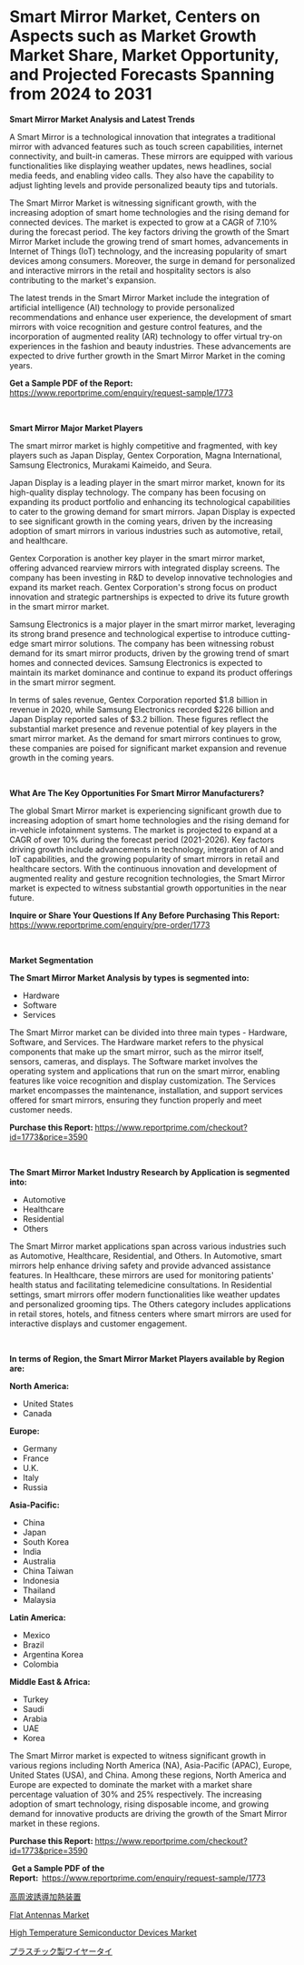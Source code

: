 <p><h1>Smart Mirror Market, Centers on Aspects such as Market Growth Market Share, Market Opportunity, and Projected Forecasts Spanning from 2024 to 2031</h1></p><p><strong>Smart Mirror Market Analysis and Latest Trends</strong></p>
<p><p>A Smart Mirror is a technological innovation that integrates a traditional mirror with advanced features such as touch screen capabilities, internet connectivity, and built-in cameras. These mirrors are equipped with various functionalities like displaying weather updates, news headlines, social media feeds, and enabling video calls. They also have the capability to adjust lighting levels and provide personalized beauty tips and tutorials.</p><p>The Smart Mirror Market is witnessing significant growth, with the increasing adoption of smart home technologies and the rising demand for connected devices. The market is expected to grow at a CAGR of 7.10% during the forecast period. The key factors driving the growth of the Smart Mirror Market include the growing trend of smart homes, advancements in Internet of Things (IoT) technology, and the increasing popularity of smart devices among consumers. Moreover, the surge in demand for personalized and interactive mirrors in the retail and hospitality sectors is also contributing to the market's expansion.</p><p>The latest trends in the Smart Mirror Market include the integration of artificial intelligence (AI) technology to provide personalized recommendations and enhance user experience, the development of smart mirrors with voice recognition and gesture control features, and the incorporation of augmented reality (AR) technology to offer virtual try-on experiences in the fashion and beauty industries. These advancements are expected to drive further growth in the Smart Mirror Market in the coming years.</p></p>
<p><strong>Get a Sample PDF of the Report:&nbsp;</strong> <a href="https://www.reportprime.com/enquiry/request-sample/1773">https://www.reportprime.com/enquiry/request-sample/1773</a></p>
<p>&nbsp;</p>
<p><strong>Smart Mirror Major Market Players</strong></p>
<p><p>The smart mirror market is highly competitive and fragmented, with key players such as Japan Display, Gentex Corporation, Magna International, Samsung Electronics, Murakami Kaimeido, and Seura. </p><p>Japan Display is a leading player in the smart mirror market, known for its high-quality display technology. The company has been focusing on expanding its product portfolio and enhancing its technological capabilities to cater to the growing demand for smart mirrors. Japan Display is expected to see significant growth in the coming years, driven by the increasing adoption of smart mirrors in various industries such as automotive, retail, and healthcare.</p><p>Gentex Corporation is another key player in the smart mirror market, offering advanced rearview mirrors with integrated display screens. The company has been investing in R&D to develop innovative technologies and expand its market reach. Gentex Corporation's strong focus on product innovation and strategic partnerships is expected to drive its future growth in the smart mirror market.</p><p>Samsung Electronics is a major player in the smart mirror market, leveraging its strong brand presence and technological expertise to introduce cutting-edge smart mirror solutions. The company has been witnessing robust demand for its smart mirror products, driven by the growing trend of smart homes and connected devices. Samsung Electronics is expected to maintain its market dominance and continue to expand its product offerings in the smart mirror segment.</p><p>In terms of sales revenue, Gentex Corporation reported $1.8 billion in revenue in 2020, while Samsung Electronics recorded $226 billion and Japan Display reported sales of $3.2 billion. These figures reflect the substantial market presence and revenue potential of key players in the smart mirror market. As the demand for smart mirrors continues to grow, these companies are poised for significant market expansion and revenue growth in the coming years.</p></p>
<p>&nbsp;</p>
<p><strong>What Are The Key Opportunities For Smart Mirror Manufacturers?</strong></p>
<p><p>The global Smart Mirror market is experiencing significant growth due to increasing adoption of smart home technologies and the rising demand for in-vehicle infotainment systems. The market is projected to expand at a CAGR of over 10% during the forecast period (2021-2026). Key factors driving growth include advancements in technology, integration of AI and IoT capabilities, and the growing popularity of smart mirrors in retail and healthcare sectors. With the continuous innovation and development of augmented reality and gesture recognition technologies, the Smart Mirror market is expected to witness substantial growth opportunities in the near future.</p></p>
<p><strong>Inquire or Share Your Questions If Any Before Purchasing This Report:</strong> <a href="https://www.reportprime.com/enquiry/pre-order/1773">https://www.reportprime.com/enquiry/pre-order/1773</a></p>
<p>&nbsp;</p>
<p><strong>Market Segmentation</strong></p>
<p><strong>The Smart Mirror Market Analysis by types is segmented into:</strong></p>
<p><ul><li>Hardware</li><li>Software</li><li>Services</li></ul></p>
<p><p>The Smart Mirror market can be divided into three main types - Hardware, Software, and Services. The Hardware market refers to the physical components that make up the smart mirror, such as the mirror itself, sensors, cameras, and displays. The Software market involves the operating system and applications that run on the smart mirror, enabling features like voice recognition and display customization. The Services market encompasses the maintenance, installation, and support services offered for smart mirrors, ensuring they function properly and meet customer needs.</p></p>
<p><strong>Purchase this Report:&nbsp;</strong><a href="https://www.reportprime.com/checkout?id=1773&price=3590">https://www.reportprime.com/checkout?id=1773&price=3590</a></p>
<p>&nbsp;</p>
<p><strong>The Smart Mirror Market Industry Research by Application is segmented into:</strong></p>
<p><ul><li>Automotive</li><li>Healthcare</li><li>Residential</li><li>Others</li></ul></p>
<p><p>The Smart Mirror market applications span across various industries such as Automotive, Healthcare, Residential, and Others. In Automotive, smart mirrors help enhance driving safety and provide advanced assistance features. In Healthcare, these mirrors are used for monitoring patients' health status and facilitating telemedicine consultations. In Residential settings, smart mirrors offer modern functionalities like weather updates and personalized grooming tips. The Others category includes applications in retail stores, hotels, and fitness centers where smart mirrors are used for interactive displays and customer engagement.</p></p>
<p>&nbsp;</p>
<p><strong>In terms of Region, the Smart Mirror Market Players available by Region are:</strong></p>
<p>
    <p> <strong> North America: </strong>
        <ul>
            <li>United States</li>
            <li>Canada</li>
        </ul>
        </p> 
    <p> <strong> Europe: </strong>
        <ul>
            <li>Germany</li>
            <li>France</li>
            <li>U.K.</li>
            <li>Italy</li>
            <li>Russia</li>
        </ul>
        </p> 
    <p> <strong> Asia-Pacific: </strong>
        <ul>
            <li>China</li>
            <li>Japan</li>
            <li>South Korea</li>
            <li>India</li>
            <li>Australia</li>
            <li>China Taiwan</li>
            <li>Indonesia</li>
            <li>Thailand</li>
            <li>Malaysia</li>
        </ul>
        </p> 
    <p> <strong> Latin America: </strong>
        <ul>
            <li>Mexico</li>
            <li>Brazil</li>
            <li>Argentina Korea</li>
            <li>Colombia</li>
        </ul>
        </p> 
    <p> <strong> Middle East & Africa: </strong>
        <ul>
            <li>Turkey</li>
            <li>Saudi</li>
            <li>Arabia</li>
            <li>UAE</li>
            <li>Korea</li>
        </ul>
    </p>
    </p>
<p><p>The Smart Mirror market is expected to witness significant growth in various regions including North America (NA), Asia-Pacific (APAC), Europe, United States (USA), and China. Among these regions, North America and Europe are expected to dominate the market with a market share percentage valuation of 30% and 25% respectively. The increasing adoption of smart technology, rising disposable income, and growing demand for innovative products are driving the growth of the Smart Mirror market in these regions.</p></p>
<p><strong>Purchase this Report: </strong><a href="https://www.reportprime.com/checkout?id=1773&price=3590">https://www.reportprime.com/checkout?id=1773&price=3590</a></p>
<p>&nbsp;<strong>Get a Sample PDF of the Report:&nbsp;&nbsp;</strong><a href="https://www.reportprime.com/enquiry/request-sample/1773">https://www.reportprime.com/enquiry/request-sample/1773</a></p>
<p><strong></strong></p>
<p><p><a href="https://github.com/vlcostes/Market-Research-Report-List-1/blob/main/773594510208.md">高周波誘導加熱装置</a></p><p><a href="https://github.com/RickHolmes3/Market-Research-Report-List-4/blob/main/flat-antennas-market.md">Flat Antennas Market</a></p><p><a href="https://github.com/Krish2023na/Market-Research-Report-List-3/blob/main/high-temperature-semiconductor-devices-market.md">High Temperature Semiconductor Devices Market</a></p><p><a href="https://github.com/EstaSprer20231/Market-Research-Report-List-1/blob/main/728092410209.md">プラスチック製ワイヤータイ</a></p></p>